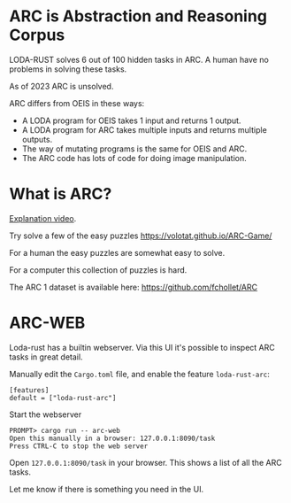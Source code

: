 # ARC is Abstraction and Reasoning Corpus

LODA-RUST solves 6 out of 100 hidden tasks in ARC. A human have no problems in solving these tasks.

As of 2023 ARC is unsolved.

ARC differs from OEIS in these ways:
- A LODA program for OEIS takes 1 input and returns 1 output. 
- A LODA program for ARC takes multiple inputs and returns multiple outputs.
- The way of mutating programs is the same for OEIS and ARC.
- The ARC code has lots of code for doing image manipulation.

# What is ARC?

[Explanation video](https://youtu.be/rLGpNcQ5alI).

Try solve a few of the easy puzzles
https://volotat.github.io/ARC-Game/

For a human the easy puzzles are somewhat easy to solve.

For a computer this collection of puzzles is hard.

The ARC 1 dataset is available here:
https://github.com/fchollet/ARC

# ARC-WEB

Loda-rust has a builtin webserver. Via this UI it's possible to inspect ARC tasks in great detail.

Manually edit the `Cargo.toml` file, and enable the feature `loda-rust-arc`:

```
[features]
default = ["loda-rust-arc"]
```

Start the webserver

```
PROMPT> cargo run -- arc-web
Open this manually in a browser: 127.0.0.1:8090/task
Press CTRL-C to stop the web server
```

Open `127.0.0.1:8090/task` in your browser. This shows a list of all the ARC tasks.

Let me know if there is something you need in the UI.
